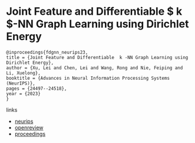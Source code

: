 # Joint Feature and Differentiable $ k $-NN Graph Learning using Dirichlet Energy

```
@inproceedings{fdgnn_neurips23,
title = {Joint Feature and Differentiable  k -NN Graph Learning using Dirichlet Energy},
author = {Xu, Lei and Chen, Lei and Wang, Rong and Nie, Feiping and Li, Xuelong},
booktitle = {Advances in Neural Information Processing Systems (NeurIPS)},
pages = {24497--24518},
year = {2023}
}
```

links
- [neurips](https://nips.cc/Conferences/2023/Schedule?showEvent=70488)
- [openreview](https://openreview.net/forum?id=noMktb4ait)
- [proceedings](https://papers.nips.cc//paper_files/paper/2023/hash/4d689f0f30199661a10aa2200488aebb-Abstract-Conference.html)

